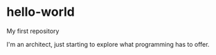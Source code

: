 # hello-world
My first repository

I'm an architect, just starting to explore what programming has to offer. 
